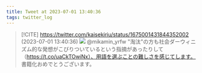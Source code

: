 ```yaml
---
title: Tweet at 2023-07-01 13:40:36
tags: twitter_log
---
```


> [!CITE] https://twitter.com/kaisekiriu/status/1675001431844352002 (2023-07-01 13:40:36)
> ![](https://twitter.com/kaisekiriu/status/1675001431844352002)
> @mikamin_yrfw "淘汰"の方も社会ダーウィニズム的な発想がこびりついているという指摘があったりして（https://t.co/uaCkTOwiNx）、用語を選ぶことの難しさを感じてします。
> 書籍化おめでとうございます。
